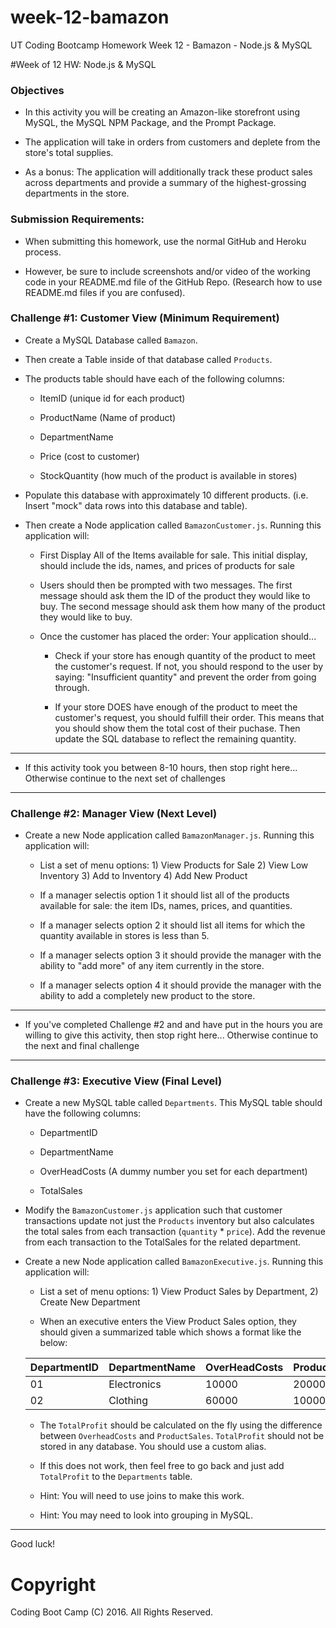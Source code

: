 # week-12-bamazon
UT Coding Bootcamp Homework Week 12 - Bamazon - Node.js &amp; MySQL

#Week of 12 HW: Node.js & MySQL

### Objectives

* In this activity you will be creating an Amazon-like storefront using MySQL, the MySQL NPM Package, and the Prompt Package.

* The application will take in orders from customers and deplete from the store's total supplies. 

* As a bonus: The application will additionally track these product sales across departments and provide a summary of the highest-grossing departments in the store.

### Submission Requirements:

* When submitting this homework, use the normal GitHub and Heroku process. 

* However, be sure to include screenshots and/or video of the working code in your README.md file of the GitHub Repo. (Research how to use README.md files if you are confused). 

### Challenge #1: Customer View (Minimum Requirement)

* Create a MySQL Database called `Bamazon`.

* Then create a Table inside of that database called `Products`.

* The products table should have each of the following columns:

	* ItemID (unique id for each product)

	* ProductName (Name of product)

	* DepartmentName 

	* Price (cost to customer)

	* StockQuantity (how much of the product is available in stores)

* Populate this database with approximately 10 different products. (i.e. Insert "mock" data rows into this database and table).

* Then create a Node application called `BamazonCustomer.js`. Running this application will:

	* First Display All of the Items available for sale. This initial display, should include the ids, names, and prices of products for sale

	* Users should then be prompted with two messages. The first message should ask them the ID of the product they would like to buy. The second message should ask them how many of the product they would like to buy.

	* Once the customer has placed the order: Your application should...

		* Check if your store has enough quantity of the product to meet the customer's request. If not, you should respond to the user by saying: "Insufficient quantity" and prevent the order from going through.

		* If your store DOES have enough of the product to meet the customer's request, you should fulfill their order. This means that you should show them the total cost of their puchase. Then update the SQL database to reflect the remaining quantity.

---------------------------------

* If this activity took you between 8-10 hours, then stop right here... Otherwise continue to the next set of challenges

------------------------------------

### Challenge #2: Manager View (Next Level)

* Create a new Node application called `BamazonManager.js`. Running this application will:

	* List a set of menu options: 1) View Products for Sale 2) View Low Inventory 3) Add to Inventory 4) Add New Product

	* If a manager selectis option 1 it should list all of the products available for sale: the item IDs, names, prices, and quantities.

	* If a manager selects option 2 it should list all items for which the quantity available in stores is less than 5. 

	* If a manager selects option 3 it should provide the manager with the ability to "add more" of any item currently in the store. 

	* If a manager selects option 4 it should provide the manager with the ability to add a completely new product to the store.


---------------------------------

* If you've completed Challenge #2 and and have put in the hours you are willing to give this activity, then stop right here... Otherwise continue to the next and final challenge

------------------------------------

### Challenge #3: Executive View (Final Level)

* Create a new MySQL table called `Departments`. This MySQL table should have the following columns:

	* DepartmentID

	* DepartmentName

	* OverHeadCosts (A dummy number you set for each department)

	* TotalSales

* Modify the `BamazonCustomer.js` application such that customer transactions update not just the `Products` inventory but also calculates the total sales from each transaction (`quantity` * `price`). Add the revenue from each transaction to the TotalSales for the related department.

* Create a new Node application called `BamazonExecutive.js`. Running this application will:

	* List a set of menu options: 1) View Product Sales by Department, 2) Create New Department

	* When an executive enters the View Product Sales option, they should given a summarized table which shows a format like the below:

	| DepartmentID | DepartmentName | OverHeadCosts | ProductSales | TotalProfit |
	|--------------|----------------|---------------|--------------|-------------|
	| 01           | Electronics    | 10000         | 20000        | 10000       |
	| 02           | Clothing       | 60000         | 100000       | 40000       |


	* The `TotalProfit` should be calculated on the fly using the difference between `OverheadCosts` and `ProductSales`. `TotalProfit` should not be stored in any database. You should use a custom alias. 

	* If this does not work, then feel free to go back and just add `TotalProfit` to the `Departments` table.

	* Hint: You will need to use joins to make this work. 

	* Hint: You may need to look into grouping in MySQL.

----------------------

Good luck!

# Copyright
Coding Boot Camp (C) 2016. All Rights Reserved.
